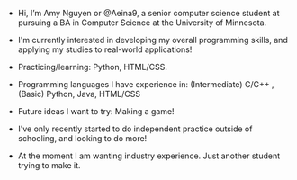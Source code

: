 - Hi, I’m Amy Nguyen or @Aeina9, a senior computer science student at pursuing a BA in Computer Science at the University of Minnesota.
- I'm currently interested in developing my overall programming skills, and applying my studies to real-world applications!
- Practicing/learning: Python, HTML/CSS.
- Programming languages I have experience in: (Intermediate) C/C++ , (Basic) Python, Java, HTML/CSS
- Future ideas I want to try: Making a game!

- I've only recently started to do independent practice outside of schooling, and looking to do more!
- At the moment I am wanting industry experience. Just another student trying to make it.
